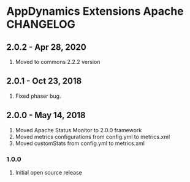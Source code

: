 # AppDynamics Extensions Apache CHANGELOG

## 2.0.2 - Apr 28, 2020
1. Moved to commons 2.2.2 version

## 2.0.1 - Oct 23, 2018
1. Fixed phaser bug.

## 2.0.0 - May 14, 2018
1. Moved Apache Status Monitor to 2.0.0 framework
2. Moved metrics configurations from config.yml to metrics.xml
3. Moved customStats from config.yml to metrics.xml

### 1.0.0
1. Initial open source release
